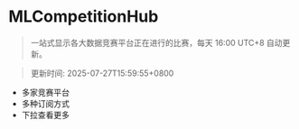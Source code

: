 # MLCompetitionHub

> 一站式显示各大数据竞赛平台正在进行的比赛，每天 16:00 UTC+8 自动更新。
  
> 更新时间: 2025-07-27T15:59:55+0800 

* 多家竞赛平台
* 多种订阅方式
* 下拉查看更多
